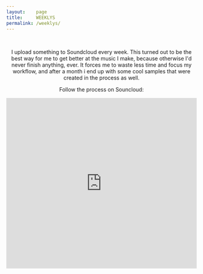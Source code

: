 ```yaml
---
layout:    page
title:     WEEKLYS
permalink: /weeklys/
---
```

<div align="center">

<br>
<p>I upload something to Soundcloud every week. This turned out to be the best way for me to get better at the music I make, because otherwise I'd never finish anything, ever. It forces me to waste less time and focus my workflow, and after a month i end up with some cool samples that were created in the process as well.
</p>

<p>Follow the process on Souncloud:</p>

<iframe width="100%" height="450" scrolling="no" frameborder="no" src="https://w.soundcloud.com/player/?url=https%3A//api.soundcloud.com/playlists/348298689&amp;color=383f51&amp;auto_play=false&amp;theme_color=383f51&amp;hide_related=false&amp;show_comments=true&amp;show_user=true&amp;show_reposts=false"></iframe>